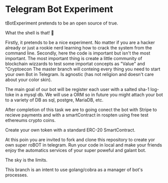 # Telegram Bot Experiment

tBotExperiment pretends to be an open source of true.

What the shell is that! 🐢

Firstly, it pretends to be a nice experiment. No matter if you are a hacker already or just a rookie nerd learning how to crack the system from the command line.
Secondly, here the code is important but isn't the most important. The most important thing is create a little community of blockchain wizzards to test some importat concepts as "Value" and "Cryptoecon
The master branch will conteing every thing you need to start your own Bot in Telegram. Is agnostic (has not religion and doesn't care about your color skin).

The main goal of our bot will be register each user with a salted sha-1 log-toke in a mysql db. We will use a ORM so in future you might attach your bot to a variety of DB as sql, postgre, MariaDB, etc.

After completion of this task we are to going conect the bot with Stripe to recieve payments and with a smartContract in rospten using free test ethereums crypto coins.

Create your own token with a standard ERC-20 SmartContract. 

At this poin you are invited to fork and clone this repository to create yor own super roBOT in telegram. Run your code in local and make your friends enjoy the automatics services of your super poweful and galant bot. 

The sky is the limits.

This branch is an intent to use golang/cobra as a manager of bot's processes.